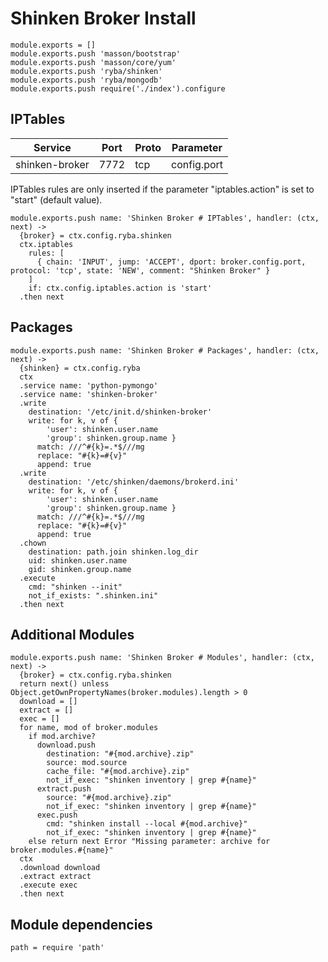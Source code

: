 
# Shinken Broker Install

    module.exports = []
    module.exports.push 'masson/bootstrap'
    module.exports.push 'masson/core/yum'
    module.exports.push 'ryba/shinken'
    module.exports.push 'ryba/mongodb'
    module.exports.push require('./index').configure

## IPTables

| Service           | Port  | Proto | Parameter       |
|-------------------|-------|-------|-----------------|
|  shinken-broker   | 7772  |  tcp  |   config.port   |

IPTables rules are only inserted if the parameter "iptables.action" is set to
"start" (default value).

    module.exports.push name: 'Shinken Broker # IPTables', handler: (ctx, next) ->
      {broker} = ctx.config.ryba.shinken
      ctx.iptables
        rules: [
          { chain: 'INPUT', jump: 'ACCEPT', dport: broker.config.port, protocol: 'tcp', state: 'NEW', comment: "Shinken Broker" }
        ]
        if: ctx.config.iptables.action is 'start'
      .then next

## Packages

    module.exports.push name: 'Shinken Broker # Packages', handler: (ctx, next) ->
      {shinken} = ctx.config.ryba
      ctx
      .service name: 'python-pymongo'
      .service name: 'shinken-broker'
      .write
        destination: '/etc/init.d/shinken-broker'
        write: for k, v of {
            'user': shinken.user.name
            'group': shinken.group.name }
          match: ///^#{k}=.*$///mg
          replace: "#{k}=#{v}"
          append: true
      .write
        destination: '/etc/shinken/daemons/brokerd.ini'
        write: for k, v of {
            'user': shinken.user.name
            'group': shinken.group.name }
          match: ///^#{k}=.*$///mg
          replace: "#{k}=#{v}"
          append: true
      .chown
        destination: path.join shinken.log_dir
        uid: shinken.user.name
        gid: shinken.group.name
      .execute
        cmd: "shinken --init"
        not_if_exists: ".shinken.ini"
      .then next

## Additional Modules

    module.exports.push name: 'Shinken Broker # Modules', handler: (ctx, next) ->
      {broker} = ctx.config.ryba.shinken
      return next() unless Object.getOwnPropertyNames(broker.modules).length > 0
      download = []
      extract = []
      exec = []
      for name, mod of broker.modules
        if mod.archive?
          download.push
            destination: "#{mod.archive}.zip"
            source: mod.source
            cache_file: "#{mod.archive}.zip"
            not_if_exec: "shinken inventory | grep #{name}"
          extract.push
            source: "#{mod.archive}.zip"
            not_if_exec: "shinken inventory | grep #{name}"
          exec.push
            cmd: "shinken install --local #{mod.archive}"
            not_if_exec: "shinken inventory | grep #{name}"
        else return next Error "Missing parameter: archive for broker.modules.#{name}"
      ctx
      .download download
      .extract extract
      .execute exec
      .then next

## Module dependencies

    path = require 'path'
